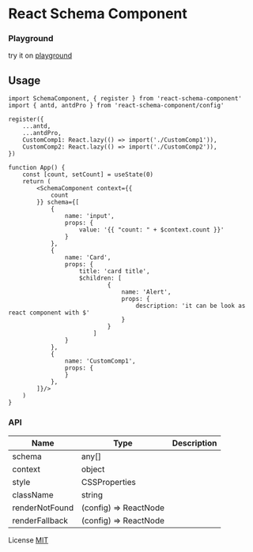 # React Schema Component

### Playground

try it on [playground](https://hans000.github.io/react-schema-component/)

## Usage

```
import SchemaComponent, { register } from 'react-schema-component'
import { antd, antdPro } from 'react-schema-component/config'

register({
    ...antd,
    ...antdPro,
    CustomComp1: React.lazy(() => import('./CustomComp1')),
    CustomComp2: React.lazy(() => import('./CustomComp2')),
})

function App() {
    const [count, setCount] = useState(0)
    return (
        <SchemaComponent context={{
            count
        }} schema={[
            {
                name: 'input',
                props: {
                    value: '{{ "count: " + $context.count }}'
                }
            },
            {
                name: 'Card',
                props: {
                    title: 'card title',
                    $children: [
                            {
                                name: 'Alert',
                                props: {
                                    description: 'it can be look as react component with $'
                                }
                            }
                        ]
                }
            },
            {
                name: 'CustomComp1',
                props: {
                }
            },
        ]}/>
    )
}
```

### API

|Name|Type|Description|
|--|--|--|
|schema|any[]|
|context|object|
|style|CSSProperties|
|className|string||
|renderNotFound|(config) => ReactNode|
|renderFallback|(config) => ReactNode|

License
[MIT](./LICENSE)